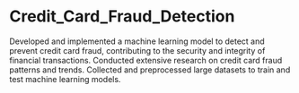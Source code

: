 # Credit_Card_Fraud_Detection
Developed and implemented a machine learning model to detect and prevent credit card fraud, contributing to the security and integrity of financial transactions.  Conducted extensive research on credit card fraud patterns and trends. Collected and preprocessed large datasets to train and test machine learning models.

